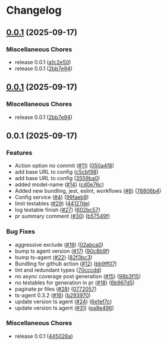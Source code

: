 # Changelog

## [0.0.1](https://github.com/earlyai/agent/compare/v0.0.1...v0.0.1) (2025-09-17)


### Miscellaneous Chores

* release 0.0.1 ([a1c2e50](https://github.com/earlyai/agent/commit/a1c2e50c5aae55e91404b634c11abc0ed7c7e39f))
* release 0.0.1 ([2bb7e94](https://github.com/earlyai/agent/commit/2bb7e947e960d79000a1c5e3734daa02cf4ee493))

## [0.0.1](https://github.com/earlyai/agent/compare/v0.0.1...v0.0.1) (2025-09-17)


### Miscellaneous Chores

* release 0.0.1 ([2bb7e94](https://github.com/earlyai/agent/commit/2bb7e947e960d79000a1c5e3734daa02cf4ee493))

## 0.0.1 (2025-09-17)


### Features

* Action option no commit ([#11](https://github.com/earlyai/agent/issues/11)) ([050a4f8](https://github.com/earlyai/agent/commit/050a4f8e4e80546baa50ec354f96ee69df03c92f))
* add base URL to config ([c5cbf98](https://github.com/earlyai/agent/commit/c5cbf986a3db4f90a7383397c1a7b1a7820654c5))
* add base URL to config ([3559ba0](https://github.com/earlyai/agent/commit/3559ba0a827e90c986bcf509221e5a4759f6281c))
* added model-name ([#14](https://github.com/earlyai/agent/issues/14)) ([cd0e76c](https://github.com/earlyai/agent/commit/cd0e76c99e00dbda72378cb9da08af2fe7ded150))
* Added new bundling, jest, eslint, workflows ([#8](https://github.com/earlyai/agent/issues/8)) ([78806b4](https://github.com/earlyai/agent/commit/78806b4c365b4b0b7a72601df4b5e258e9af5989))
* Config service ([#4](https://github.com/earlyai/agent/issues/4)) ([99faeb9](https://github.com/earlyai/agent/commit/99faeb96ffd60634f648f372455df36b35e465b2))
* limit testables ([#29](https://github.com/earlyai/agent/issues/29)) ([44127de](https://github.com/earlyai/agent/commit/44127dea6dcbe9dbd614ccc40088c893e201f922))
* log testable finish ([#27](https://github.com/earlyai/agent/issues/27)) ([602bc57](https://github.com/earlyai/agent/commit/602bc57142c4f515347a3d2e081ab0dec6efe8c3))
* pr summary comment ([#30](https://github.com/earlyai/agent/issues/30)) ([b57549f](https://github.com/earlyai/agent/commit/b57549fc7e5a15196f3c50b088daa645d60843fe))


### Bug Fixes

* aggressive exclude ([#19](https://github.com/earlyai/agent/issues/19)) ([02abca0](https://github.com/earlyai/agent/commit/02abca04481b5fb856d2e19500c5c949d484a94c))
* bump ts agent version ([#17](https://github.com/earlyai/agent/issues/17)) ([90c8b9f](https://github.com/earlyai/agent/commit/90c8b9f3a490793a80f7df51c78d2056a209fc9c))
* bump ts-agent ([#22](https://github.com/earlyai/agent/issues/22)) ([82f3bc3](https://github.com/earlyai/agent/commit/82f3bc35f144229dc425d0ab7c4f77467da6eb96))
* Bundling for github action ([#12](https://github.com/earlyai/agent/issues/12)) ([bb9ff07](https://github.com/earlyai/agent/commit/bb9ff077111fb0e1eb0e718c6f0ce1ec88d0efe2))
* lint and redundant types ([70cccdd](https://github.com/earlyai/agent/commit/70cccdd39e61ac8ec43f87f54334b55d9fae7103))
* no async coverage post generation ([#15](https://github.com/earlyai/agent/issues/15)) ([98b3f15](https://github.com/earlyai/agent/commit/98b3f154a15f5a4986e31ca94ef47778e95c8b77))
* no testables for generation in pr ([#18](https://github.com/earlyai/agent/issues/18)) ([6b967d5](https://github.com/earlyai/agent/commit/6b967d50267fe15e45746192f71f35cb56144d9b))
* paginate pr files ([#28](https://github.com/earlyai/agent/issues/28)) ([0772057](https://github.com/earlyai/agent/commit/077205749111a7acaad916cc87c270feb07e75b5))
* ts-agent 0.3.2 ([#16](https://github.com/earlyai/agent/issues/16)) ([b293970](https://github.com/earlyai/agent/commit/b2939708a137678c672e9e45d148de707118eef4))
* update version ts agent ([#24](https://github.com/earlyai/agent/issues/24)) ([6e1ef7c](https://github.com/earlyai/agent/commit/6e1ef7c4f56b6caf3e291d55ee215e8707dfa567))
* update version ts agent ([#31](https://github.com/earlyai/agent/issues/31)) ([ea8e496](https://github.com/earlyai/agent/commit/ea8e496a9945bac5fe635126a4e99421c6867bc0))


### Miscellaneous Chores

* release 0.0.1 ([445026a](https://github.com/earlyai/agent/commit/445026a02e25aacc8c47c859b04edda1c50dd2ec))
